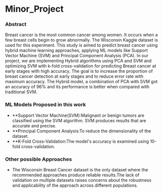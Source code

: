 # Minor_Project

### Abstract
Breast cancer is the most common cancer among women. It occurs when a few breast cells begin to grow abnormally. The Wisconsin Kaggle dataset is used for this experiment. This study is aimed to predict breast cancer using hybrid machine learning approaches, applying ML models like Support Vector Machine (SVM) and Principal Component Analysis (PCA). In our project, we are implementing Hybrid algorithms using PCA and SVM and optimizing SVM with k-fold cross-validation for predicting Breast cancer at early stages with high accuracy. The goal is to increase the proportion of breast cancer detection at early stages and to reduce error rate with maximum accuracy. The Hybrid model, a combination of PCA with SVM got an accuracy of 96% and its performance is better when compared with traditional SVM.
### ML Models Proposed in this work
- **Support Vector Machine(SVM):Malignant or benign tumors are classified using the SVM algorithm. SVM produces results that are accurate and precise.
- **Principal Component Analysis:To reduce the dimensionality of the dataset.
- **K-Fold Cross-Validation:The model's accuracy is examined using 10-fold cross-validation.

### Other possible Approaches
- The Wisconsin Breast Cancer dataset is the only dataset where the recommended approaches produce reliable results.The lack of validation on multiple datasets raises concerns about the robustness and applicability of the approach across different populations.
   
